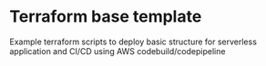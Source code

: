 # Terraform base template

Example terraform scripts to deploy basic structure for serverless application and CI/CD using AWS codebuild/codepipeline
